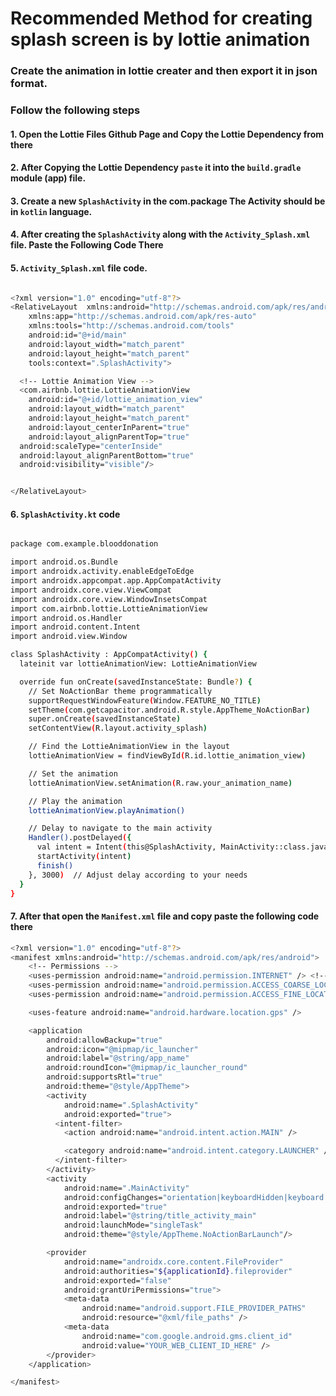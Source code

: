 # Recommended Method for creating splash screen is by lottie animation 
### Create the animation in lottie creater and then export it in json format. 

### Follow the following steps 

#### 1. Open the Lottie Files Github Page and Copy the Lottie Dependency from there 

#### 2. After Copying the Lottie Dependency `paste` it into the `build.gradle` module (app) file. 

#### 3. Create a new `SplashActivity` in the com.package The Activity should be in `kotlin` language. 

#### 4. After creating the `SplashActivity` along with the `Activity_Splash.xml` file. Paste the Following Code There

#### 5. `Activity_Splash.xml` file code.  

```bash 

<?xml version="1.0" encoding="utf-8"?>
<RelativeLayout  xmlns:android="http://schemas.android.com/apk/res/android"
    xmlns:app="http://schemas.android.com/apk/res-auto"
    xmlns:tools="http://schemas.android.com/tools"
    android:id="@+id/main"
    android:layout_width="match_parent"
    android:layout_height="match_parent"
    tools:context=".SplashActivity">

  <!-- Lottie Animation View -->
  <com.airbnb.lottie.LottieAnimationView
    android:id="@+id/lottie_animation_view"
    android:layout_width="match_parent"
    android:layout_height="match_parent"
    android:layout_centerInParent="true"
    android:layout_alignParentTop="true"
  android:scaleType="centerInside"
  android:layout_alignParentBottom="true"
  android:visibility="visible"/>


</RelativeLayout>

```


#### 6. `SplashActivity.kt` code 
```bash 

package com.example.blooddonation

import android.os.Bundle
import androidx.activity.enableEdgeToEdge
import androidx.appcompat.app.AppCompatActivity
import androidx.core.view.ViewCompat
import androidx.core.view.WindowInsetsCompat
import com.airbnb.lottie.LottieAnimationView
import android.os.Handler
import android.content.Intent
import android.view.Window

class SplashActivity : AppCompatActivity() {
  lateinit var lottieAnimationView: LottieAnimationView

  override fun onCreate(savedInstanceState: Bundle?) {
    // Set NoActionBar theme programmatically
    supportRequestWindowFeature(Window.FEATURE_NO_TITLE)
    setTheme(com.getcapacitor.android.R.style.AppTheme_NoActionBar)
    super.onCreate(savedInstanceState)
    setContentView(R.layout.activity_splash)

    // Find the LottieAnimationView in the layout
    lottieAnimationView = findViewById(R.id.lottie_animation_view)

    // Set the animation
    lottieAnimationView.setAnimation(R.raw.your_animation_name)

    // Play the animation
    lottieAnimationView.playAnimation()

    // Delay to navigate to the main activity
    Handler().postDelayed({
      val intent = Intent(this@SplashActivity, MainActivity::class.java)
      startActivity(intent)
      finish()
    }, 3000)  // Adjust delay according to your needs
  }
}


```


#### 7. After that open the `Manifest.xml` file and copy paste the following code there 

```bash 
<?xml version="1.0" encoding="utf-8"?>
<manifest xmlns:android="http://schemas.android.com/apk/res/android">
    <!-- Permissions -->
    <uses-permission android:name="android.permission.INTERNET" /> <!-- Geolocation API -->
    <uses-permission android:name="android.permission.ACCESS_COARSE_LOCATION" />
    <uses-permission android:name="android.permission.ACCESS_FINE_LOCATION" />

    <uses-feature android:name="android.hardware.location.gps" />

    <application
        android:allowBackup="true"
        android:icon="@mipmap/ic_launcher"
        android:label="@string/app_name"
        android:roundIcon="@mipmap/ic_launcher_round"
        android:supportsRtl="true"
        android:theme="@style/AppTheme">
        <activity
            android:name=".SplashActivity"
            android:exported="true">
          <intent-filter>
            <action android:name="android.intent.action.MAIN" />

            <category android:name="android.intent.category.LAUNCHER" />
          </intent-filter>
        </activity>
        <activity
            android:name=".MainActivity"
            android:configChanges="orientation|keyboardHidden|keyboard|screenSize|locale|smallestScreenSize|screenLayout|uiMode|navigation"
            android:exported="true"
            android:label="@string/title_activity_main"
            android:launchMode="singleTask"
            android:theme="@style/AppTheme.NoActionBarLaunch"/>

        <provider
            android:name="androidx.core.content.FileProvider"
            android:authorities="${applicationId}.fileprovider"
            android:exported="false"
            android:grantUriPermissions="true">
            <meta-data
                android:name="android.support.FILE_PROVIDER_PATHS"
                android:resource="@xml/file_paths" />
            <meta-data
                android:name="com.google.android.gms.client_id"
                android:value="YOUR_WEB_CLIENT_ID_HERE" />
        </provider>
    </application>

</manifest>

```